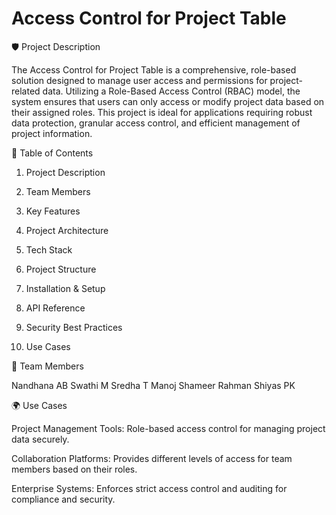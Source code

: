 # Access Control for Project Table

🛡️ Project Description

The Access Control for Project Table is a comprehensive, role-based solution designed to manage user access and permissions for project-related data. Utilizing a Role-Based Access Control (RBAC) model, the system ensures that users can only access or modify project data based on their assigned roles. This project is ideal for applications requiring robust data protection, granular access control, and efficient management of project information.



📑 Table of Contents

1. Project Description

2. Team Members

3. Key Features

4. Project Architecture

5. Tech Stack

6. Project Structure

7. Installation & Setup

8. API Reference

9. Security Best Practices

10. Use Cases

👥 Team Members

Nandhana AB
Swathi M
Sredha T Manoj 
Shameer Rahman
Shiyas PK


🌍 Use Cases

Project Management Tools: Role-based access control for managing project data securely.

Collaboration Platforms: Provides different levels of access for team members based on their roles.

Enterprise Systems: Enforces strict access control and auditing for compliance and security.



